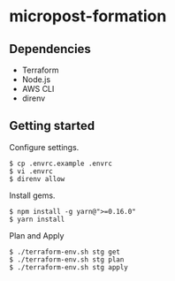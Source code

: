 # micropost-formation

## Dependencies

* Terraform
* Node.js
* AWS CLI
* direnv

## Getting started

Configure settings.

```
$ cp .envrc.example .envrc
$ vi .envrc
$ direnv allow
```

Install gems.

```
$ npm install -g yarn@">=0.16.0"
$ yarn install
```

Plan and Apply

```
$ ./terraform-env.sh stg get
$ ./terraform-env.sh stg plan
$ ./terraform-env.sh stg apply
```

